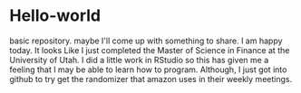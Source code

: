 # Hello-world
basic repository. maybe I'll come up with something to share.
I am happy today. It looks Like I just completed the Master of Science in Finance at the University of Utah. I did a little work in RStudio so this has given me a feeling that I may be able to learn how to program. Although, I just got into github to try get the randomizer that amazon uses in their weekly meetings.
